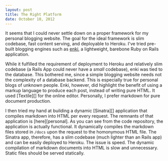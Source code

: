 ```yaml
---
layout: post
title: The Right Platform
date: October 10, 2012
---
```


It seems that I could never settle down on a proper framework for my personal
blogging website.  The goal for the ideal framework is slim codebase, fast
content serving, and deployable to Heroku. I've tried pre-built blogging
engines such as [enki][], a lightweight, barebone Ruby on Rails application.

While it fulfilled the requirement of deployment to Heroku and relatively slim
codebase (a Rails App could never have a *small* codebase), enki was tied to
the database.  This bothered me, since a simple blogging website needs not the
complexity of a database backend.  This is especially true for personal blogs
of unknown people. Enki, however, did highlight the benefit of using a markup
language to produce each post, instead of writing pure HTML.  It used
[Textile][] for the online editor.  Personally, I prefer markdown for pure
document production.

I then tried my hand at building a dynamic [Sinatra][] application that
compiles markdown into HTML per every request.  The remnants of that
application is [here][personal].  As you can see from the code repository, the
application is actually functional.  It dynamically compiles the markdown
files stored in `/docs` upon the request to the homonymous HTML file.  The
Sinatra app, therefore, has a slim codebase (much lighter than an Rails app)
and can be easily deployed to Heroku.  The issue is speed.  The dynamic
compilation of markdown documents into HTML is slow and unnecessary.  Static
files should be served statically.

[enki]: http://enkiblog.com/
